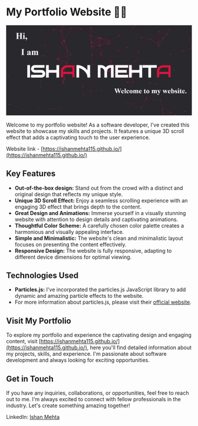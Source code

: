 # My Portfolio Website :man_technologist:

![Portfolio Screenshot](https://github.com/IshanMehta115/ishanmehta115.github.io/blob/main/pics/webpage_screenshot.PNG)

Welcome to my portfolio website! As a software developer, I've created this website to showcase my skills and projects. It features a unique 3D scroll effect that adds a captivating touch to the user experience.

Website link - [https://ishanmehta115.github.io/](https://ishanmehta115.github.io/)

## Key Features

- **Out-of-the-box design:** Stand out from the crowd with a distinct and original design that reflects my unique style.
- **Unique 3D Scroll Effect:** Enjoy a seamless scrolling experience with an engaging 3D effect that brings depth to the content.
- **Great Design and Animations:** Immerse yourself in a visually stunning website with attention to design details and captivating animations.
- **Thoughtful Color Scheme:** A carefully chosen color palette creates a harmonious and visually appealing interface.
- **Simple and Minimalistic:** The website's clean and minimalistic layout focuses on presenting the content effectively.
- **Responsive Design:** The website is fully responsive, adapting to different device dimensions for optimal viewing.

## Technologies Used

- **Particles.js:** I've incorporated the particles.js JavaScript library to add dynamic and amazing particle effects to the website.
- For more information about particles.js, please visit their [official website](https://particles.js.org/).



## Visit My Portfolio

To explore my portfolio and experience the captivating design and engaging content, visit [https://ishanmehta115.github.io/](https://ishanmehta115.github.io/), here you'll find detailed information about my projects, skills, and experience. I'm passionate about software development and always looking for exciting opportunities.

## Get in Touch

If you have any inquiries, collaborations, or opportunities, feel free to reach out to me. I'm always excited to connect with fellow professionals in the industry. Let's create something amazing together!

LinkedIn: [Ishan Mehta](https://www.linkedin.com/in/ishan-mehta-2357741a7/)
